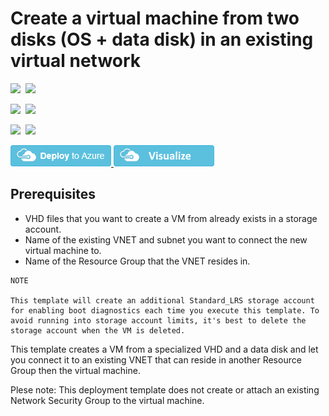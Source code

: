 # Create a virtual machine from two disks (OS + data disk) in an existing virtual network

<IMG SRC="https://azurequickstartsservice.blob.core.windows.net/badges/201-vm-os-disk-and-data-disk-existing-vnet/PublicLastTestDate.svg" />&nbsp;
<IMG SRC="https://azurequickstartsservice.blob.core.windows.net/badges/201-vm-os-disk-and-data-disk-existing-vnet/PublicDeployment.svg" />&nbsp;

<IMG SRC="https://azurequickstartsservice.blob.core.windows.net/badges/201-vm-os-disk-and-data-disk-existing-vnet/FairfaxLastTestDate.svg" />&nbsp;
<IMG SRC="https://azurequickstartsservice.blob.core.windows.net/badges/201-vm-os-disk-and-data-disk-existing-vnet/FairfaxDeployment.svg" />&nbsp;

<IMG SRC="https://azurequickstartsservice.blob.core.windows.net/badges/201-vm-os-disk-and-data-disk-existing-vnet/BestPracticeResult.svg" />&nbsp;
<IMG SRC="https://azurequickstartsservice.blob.core.windows.net/badges/201-vm-os-disk-and-data-disk-existing-vnet/CredScanResult.svg" />&nbsp;

<a href="https://portal.azure.com/#create/Microsoft.Template/uri/https%3A%2F%2Fraw.githubusercontent.com%2Fazure%2Fazure-quickstart-templates%2Fmaster%2F201-os-disk-and-data-disk-existing-vnet%2Fazuredeploy.json" target="_blank">
    <img src="https://raw.githubusercontent.com/Azure/azure-quickstart-templates/master/1-CONTRIBUTION-GUIDE/images/deploytoazure.png"/>
</a>
<a href="http://armviz.io/#/?load=https%3A%2F%2Fraw.githubusercontent.com%2FAzure%2Fazure-quickstart-templates%2Fmaster%2F201-os-disk-and-data-disk-existing-vnet%2Fazuredeploy.json" target="_blank">
    <img src="https://raw.githubusercontent.com/Azure/azure-quickstart-templates/master/1-CONTRIBUTION-GUIDE/images/visualizebutton.png"/>
</a>

## Prerequisites

- VHD files that you want to create a VM from already exists in a storage account.
- Name of the existing VNET and subnet you want to connect the new virtual machine to.
- Name of the Resource Group that the VNET resides in.

```
NOTE

This template will create an additional Standard_LRS storage account for enabling boot diagnostics each time you execute this template. To avoid running into storage account limits, it's best to delete the storage account when the VM is deleted.
```

This template creates a VM from a specialized VHD and a data disk and let you connect it to an existing VNET that can reside in another Resource Group then the virtual machine.

Plese note: This deployment template does not create or attach an existing Network Security Group to the virtual machine. 

